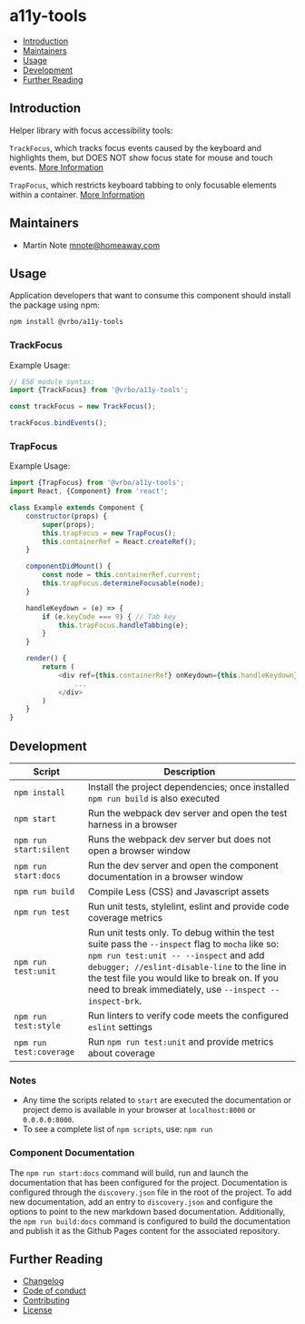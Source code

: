 # a11y-tools

* [Introduction](#introduction)
* [Maintainers](#maintainers)
* [Usage](#usage)
* [Development](#development)
* [Further Reading](#further-reading)

## <a name="introduction"></a>Introduction
Helper library with focus accessibility tools:

`TrackFocus`, which tracks focus events caused by the keyboard and highlights them, but DOES NOT show focus state for mouse and touch events. [More Information](./markdown/TrackFocus.md)

`TrapFocus`, which restricts keyboard tabbing to only focusable elements within a container. [More Information](./markdown/TrapFocus.md)


## <a name="maintainers"></a>Maintainers
* Martin Note <mnote@homeaway.com>

## <a name="usage"></a>Usage

Application developers that want to consume this component should install the package using npm:

```bash
npm install @vrbo/a11y-tools
```

### TrackFocus

Example Usage:

```javascript
// ES6 module syntax:
import {TrackFocus} from '@vrbo/a11y-tools';

const trackFocus = new TrackFocus();

trackFocus.bindEvents();
```

### TrapFocus

Example Usage:

```javascript
import {TrapFocus} from '@vrbo/a11y-tools';
import React, {Component} from 'react';

class Example extends Component {
    constructor(props) {
        super(props);
        this.trapFocus = new TrapFocus();
        this.containerRef = React.createRef();
    }

    componentDidMount() {
        const node = this.containerRef.current;
        this.trapFocus.determineFocusable(node);
    }

    handleKeydown = (e) => {
        if (e.keyCode === 9) { // Tab key
            this.trapFocus.handleTabbing(e);
        }
    }

    render() {
        return (
            <div ref={this.containerRef} onKeydown={this.handleKeydown}>
                ...
            </div>
        )
    }
}
```

## <a name="development"></a>Development

| Script | Description |
|---|---|
| `npm install` | Install the project dependencies; once installed `npm run build` is also executed |
| `npm start` | Run the webpack dev server and open the test harness in a browser |
| `npm run start:silent` | Runs the webpack dev server but does not open a browser window |
| `npm run start:docs` | Run the dev server and open the component documentation in a browser window |
| `npm run build` | Compile Less (CSS) and Javascript assets |
| `npm run test` | Run unit tests, stylelint, eslint and provide code coverage metrics |
| `npm run test:unit` | Run unit tests only. To debug within the test suite pass the `--inspect` flag to `mocha` like so: `npm run test:unit -- --inspect` and add `debugger; //eslint-disable-line` to the line in the test file you would like to break on. If you need to break immediately, use `--inspect --inspect-brk`. |
| `npm run test:style` | Run linters to verify code meets the configured `eslint` settings |
| `npm run test:coverage` | Run `npm run test:unit` and provide metrics about coverage |

### Notes

- Any time the scripts related to `start` are executed the documentation or project demo is available in your browser at `localhost:8000` or `0.0.0.0:8000`.
- To see a complete list of `npm scripts`, use: `npm run`


### Component Documentation

The `npm run start:docs` command will build, run and launch the documentation that has been configured for the project. Documentation is configured through the `discovery.json` file in the root of the project. To add new documentation, add an entry to `discovery.json` and configure the options to point to the new markdown based documentation. Additionally, the `npm run build:docs` command is configured to build the documentation and publish it as the Github Pages content for the associated repository.

## Further Reading

* [Changelog](CHANGELOG.md)
* [Code of conduct](CODE_OF_CONDUCT.md)
* [Contributing](CONTRIBUTING.md)
* [License](LICENSE)